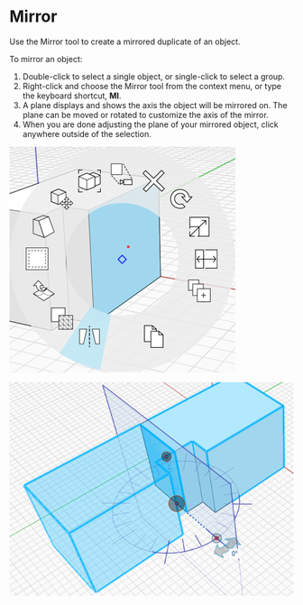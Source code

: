 # Mirror

Use the Mirror tool to create a mirrored duplicate of an object.

To mirror an object:

1. Double-click to select a single object, or single-click to select a group. 
2. Right-click and choose the Mirror tool from the context menu, or type the keyboard shortcut, **MI**. 
3. A plane displays and shows the axis the object will be mirrored on. The plane can be moved or rotated to customize the axis of the mirror.
4. When you are done adjusting the plane of your mirrored object, click anywhere outside of the selection.

![](../.gitbook/assets/mirror.png)

![](../.gitbook/assets/mirror2.png)

